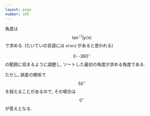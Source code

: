 ```yaml
---
layout: page
number: 105
---
```

角度は $$ \tan^{-1}(y/x) $$ で求める. (たいていの言語には `atan2` があると思われる)

$$ 0 \cdots 360^\circ $$ の範囲に収まるように調整し, ソートした最初の角度が求める角度である.

ただし, 誤差の関係で $$ 50^\circ $$ を超えることがあるので, その場合は $$ 0^\circ $$ が答えとなる.
